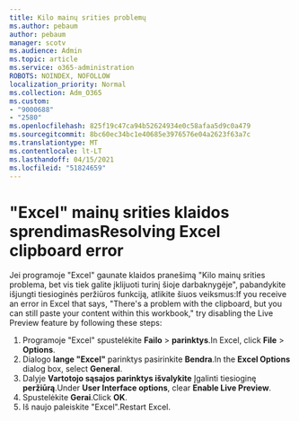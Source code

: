 ```yaml
---
title: Kilo mainų srities problemų
ms.author: pebaum
author: pebaum
manager: scotv
ms.audience: Admin
ms.topic: article
ms.service: o365-administration
ROBOTS: NOINDEX, NOFOLLOW
localization_priority: Normal
ms.collection: Adm_O365
ms.custom:
- "9000688"
- "2580"
ms.openlocfilehash: 825f19c47ca94b52624934e0c58afaa5d9c0a479
ms.sourcegitcommit: 8bc60ec34bc1e40685e3976576e04a2623f63a7c
ms.translationtype: MT
ms.contentlocale: lt-LT
ms.lasthandoff: 04/15/2021
ms.locfileid: "51824659"
---
```

# <a name="resolving-excel-clipboard-error"></a><span data-ttu-id="1c404-102">"Excel" mainų srities klaidos sprendimas</span><span class="sxs-lookup"><span data-stu-id="1c404-102">Resolving Excel clipboard error</span></span>

<span data-ttu-id="1c404-103">Jei programoje "Excel" gaunate klaidos pranešimą "Kilo mainų srities problema, bet vis tiek galite įklijuoti turinį šioje darbaknygėje", pabandykite išjungti tiesioginės peržiūros funkciją, atlikite šiuos veiksmus:</span><span class="sxs-lookup"><span data-stu-id="1c404-103">If you receive an error in Excel that says, "There's a problem with the clipboard, but you can still paste your content within this workbook," try disabling the Live Preview feature by following these steps:</span></span>

1. <span data-ttu-id="1c404-104">Programoje "Excel" spustelėkite **Failo**  >  **parinktys**.</span><span class="sxs-lookup"><span data-stu-id="1c404-104">In Excel, click **File** > **Options**.</span></span>
3. <span data-ttu-id="1c404-105">Dialogo **lange "Excel"** parinktys pasirinkite **Bendra**.</span><span class="sxs-lookup"><span data-stu-id="1c404-105">In the **Excel Options** dialog box, select **General**.</span></span>
4. <span data-ttu-id="1c404-106">Dalyje **Vartotojo sąsajos parinktys išvalykite** Įgalinti tiesioginę **peržiūrą**.</span><span class="sxs-lookup"><span data-stu-id="1c404-106">Under **User Interface options**, clear **Enable Live Preview**.</span></span>
5. <span data-ttu-id="1c404-107">Spustelėkite **Gerai**.</span><span class="sxs-lookup"><span data-stu-id="1c404-107">Click **OK**.</span></span>
6. <span data-ttu-id="1c404-108">Iš naujo paleiskite "Excel".</span><span class="sxs-lookup"><span data-stu-id="1c404-108">Restart Excel.</span></span>
